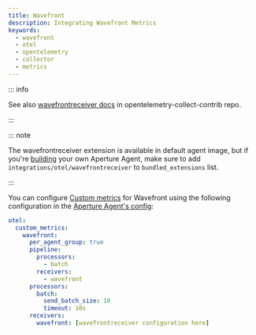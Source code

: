 ```yaml
---
title: Wavefront
description: Integrating Wavefront Metrics
keywords:
  - wavefront
  - otel
  - opentelemetry
  - collector
  - metrics
---
```


::: info

See also [wavefrontreceiver docs][receiver] in opentelemetry-collect-contrib repo.

:::

::: note

The wavefrontreceiver extension is available in default agent image, but if you're [building][build] your own Aperture Agent, make sure to add `integrations/otel/wavefrontreceiver` to `bundled_extensions` list.

:::

You can configure [Custom metrics][custom-metrics] for Wavefront using the
following configuration in the [Aperture Agent's config][agent-config]:

```yaml
otel:
  custom_metrics:
    wavefront:
      per_agent_group: true
      pipeline:
        processors:
          - batch
        receivers:
          - wavefront
      processors:
        batch:
          send_batch_size: 10
          timeout: 10s
      receivers:
        wavefront: [wavefrontreceiver configuration here]
```

[build]: /reference/aperturectl/build/agent/agent.md
[receiver]:
  https://github.com/open-telemetry/opentelemetry-collector-contrib/tree/main/receiver/wavefrontreceiver
[custom-metrics]: /reference/configuration/agent.md#custom-metrics-config
[agent-config]: /reference/configuration/agent.md#agent-o-t-e-l-config
